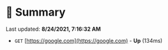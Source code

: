 # 📖 Summary
Last updated: **8/24/2021, 7:16:32 AM**

- `GET` [https://google.com](https://google.com) - **Up** (134ms)
